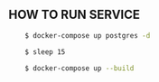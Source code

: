 ## HOW TO RUN SERVICE

```sh
    $ docker-compose up postgres -d

    $ sleep 15

    $ docker-compose up --build
```
